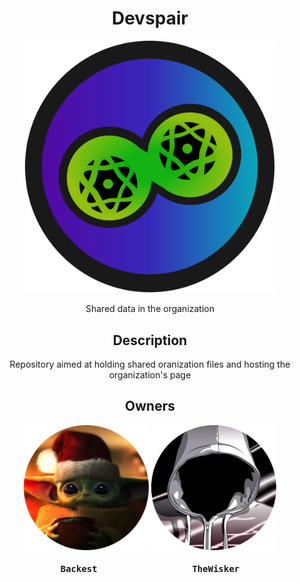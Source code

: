 <h1 align="center">Devspair</h1>
<div align="center">
    <img width="400" src="./assets/logo/devspair.svg">
</div>
<p align="center">Shared data in the organization</p>

<h2 align="center">Description</h2>

<p align="center">Repository aimed at holding shared oranization files and hosting the organization's page</p>

<h2 align="center">Owners</h2>
<div align="center">
    <a href="https://github.com/Backist"><img width="200" height="200" src="./assets/profiles/Backest"></img></a>
    <a href="https://github.com/TheWisker"><img width="200" height="200" src="./assets/profiles/TheWisker"></img></a>
</div>
<div align="center">
    <h4 align="center"><pre>Backest                  TheWisker</pre></h4>
</div>
